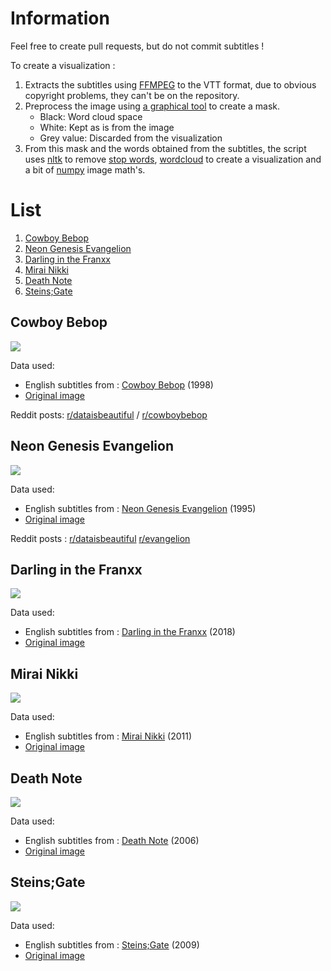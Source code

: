 # Information

Feel free to create pull requests, but do not commit subtitles !

To create a visualization :

1.  Extracts the subtitles using [FFMPEG](https://www.ffmpeg.org/) to the VTT format, due to obvious copyright problems, they can't be on the repository.
2.  Preprocess the image using [a graphical tool](https://www.gimp.org/) to create a mask.
    -   Black: Word cloud space
    -   White: Kept as is from the image
    -   Grey value: Discarded from the visualization
3.  From this mask and the words obtained from the subtitles, the script uses [nltk](https://www.nltk.org/) to remove [stop words](https://pastebin.com/F0XyDqUR), [wordcloud](https://pypi.org/project/wordcloud/) to create a visualization and a bit of [numpy](https://numpy.org/) image math's.

# List

1.  [Cowboy Bebop](#cowboy-bebop)
2.  [Neon Genesis Evangelion](#neon-genesis-evangelion)
3.  [Darling in the Franxx](#darling-in-the-franxx)
4.  [Mirai Nikki](#mirai-nikki)
5.  [Death Note](#death-note)
6.  [Steins;Gate](#steinsgate)

## Cowboy Bebop

![](wordclouds/cowboy_bebop.png)

Data used:

-   English subtitles from : [Cowboy Bebop](https://en.wikipedia.org/wiki/Cowboy_Bebop) (1998)
-   [Original image](https://pinterest.com/pin/853572935621662671/)

Reddit posts: [r/dataisbeautiful](https://www.reddit.com/r/dataisbeautiful/comments/n8l6c3/) / [r/cowboybebop](https://www.reddit.com/r/cowboybebop/comments/n8l8v4/)

## Neon Genesis Evangelion

![](wordclouds/neon_genesis_evangelion.png)

Data used:

-   English subtitles from : [Neon Genesis Evangelion](https://en.wikipedia.org/wiki/Neon_Genesis_Evangelion) (1995)
-   [Original image](https://7themes.su/photo/hd_wallpapers/anime/neon_genesis_evangelion_minimal/57-0-11947)

Reddit posts : [r/dataisbeautiful](https://www.reddit.com/r/dataisbeautiful/comments/l2ozn2/) [r/evangelion](https://www.reddit.com/r/evangelion/comments/l2p3k3/)

## Darling in the Franxx

![](wordclouds/darling_in_the_franxx.png)

Data used:

-   English subtitles from : [Darling in the Franxx](https://en.wikipedia.org/wiki/Darling_in_the_Franxx) (2018)
-   [Original image](https://wallpaperforu.com/anime-darling-in-the-franxx-minimalist-wallpaper/)

## Mirai Nikki

![](wordclouds/mirai_nikki.png)

Data used:

-   English subtitles from : [Mirai Nikki](https://en.wikipedia.org/wiki/Future_Diary) (2011)
-   [Original image](https://www.deviantart.com/max028/art/Yuki-and-Yuno-Mirai-Nikki-Minimal-Wallpaper-2-682607077)


## Death Note

![](wordclouds/death_note.png)

Data used:

-   English subtitles from : [Death Note](https://en.wikipedia.org/wiki/Death_Note) (2006)
-   [Original image](https://wallpapercave.com/w/wp8539142)

## Steins;Gate

![](wordclouds/steins_gate.png)

Data used:

-   English subtitles from : [Steins;Gate](https://en.wikipedia.org/wiki/Steins;Gate) (2009)
-   [Original image](https://w.forfun.com/fetch/1b/1b43426a9670562371613517762b3fe8.jpeg)
